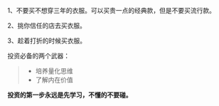 1、不要买不想穿三年的衣服。可以买贵一点的经典款，但是不要买流行款。

2、挑你信任的店去买衣服。

3、趁着打折的时候买衣服。

投资必备的两个武器：

> - 培养量化思维
> - 了解内在价值

**投资的第一步永远是先学习，不懂的不要碰。**

